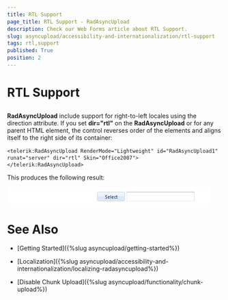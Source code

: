 ```yaml
---
title: RTL Support
page_title: RTL Support - RadAsyncUpload
description: Check our Web Forms article about RTL Support.
slug: asyncupload/accessibility-and-internationalization/rtl-support
tags: rtl,support
published: True
position: 2
---
```


# RTL Support

## 

**RadAsyncUpload** include support for right-to-left locales using the direction attribute. If you set **dir="rtl"** on the **RadAsyncUpload** or for any parent HTML element, the control reverses order of the elements and aligns itself to the right side of its container:

````ASPNET
<telerik:RadAsyncUpload RenderMode="Lightweight" id="RadAsyncUpload1" runat="server" dir="rtl" Skin="Office2007">
</telerik:RadAsyncUpload>
````

This produces the following result:

![Right To Left](images/asyncupload_rau_rtl.png)

# See Also

 * [Getting Started]({%slug asyncupload/getting-started%})

 * [Localization]({%slug asyncupload/accessibility-and-internationalization/localizing-radasyncupload%})

 * [Disable Chunk Upload]({%slug asyncupload/functionality/chunk-upload%})
